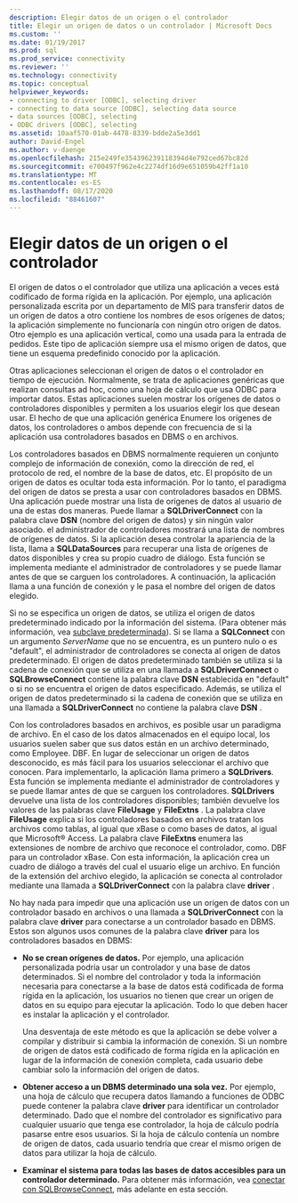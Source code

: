 ```yaml
---
description: Elegir datos de un origen o el controlador
title: Elegir un origen de datos o un controlador | Microsoft Docs
ms.custom: ''
ms.date: 01/19/2017
ms.prod: sql
ms.prod_service: connectivity
ms.reviewer: ''
ms.technology: connectivity
ms.topic: conceptual
helpviewer_keywords:
- connecting to driver [ODBC], selecting driver
- connecting to data source [ODBC], selecting data source
- data sources [ODBC], selecting
- ODBC drivers [ODBC], selecting
ms.assetid: 10aaf570-01ab-4478-8339-bdde2a5e3dd1
author: David-Engel
ms.author: v-daenge
ms.openlocfilehash: 215e249fe354396239118394d4e792ced67bc82d
ms.sourcegitcommit: e700497f962e4c2274df16d9e651059b42ff1a10
ms.translationtype: MT
ms.contentlocale: es-ES
ms.lasthandoff: 08/17/2020
ms.locfileid: "88461607"
---
```

# <a name="choosing-a-data-source-or-driver"></a>Elegir datos de un origen o el controlador
El origen de datos o el controlador que utiliza una aplicación a veces está codificado de forma rígida en la aplicación. Por ejemplo, una aplicación personalizada escrita por un departamento de MIS para transferir datos de un origen de datos a otro contiene los nombres de esos orígenes de datos; la aplicación simplemente no funcionaría con ningún otro origen de datos. Otro ejemplo es una aplicación vertical, como una usada para la entrada de pedidos. Este tipo de aplicación siempre usa el mismo origen de datos, que tiene un esquema predefinido conocido por la aplicación.  
  
 Otras aplicaciones seleccionan el origen de datos o el controlador en tiempo de ejecución. Normalmente, se trata de aplicaciones genéricas que realizan consultas ad hoc, como una hoja de cálculo que usa ODBC para importar datos. Estas aplicaciones suelen mostrar los orígenes de datos o controladores disponibles y permiten a los usuarios elegir los que desean usar. El hecho de que una aplicación genérica Enumere los orígenes de datos, los controladores o ambos depende con frecuencia de si la aplicación usa controladores basados en DBMS o en archivos.  
  
 Los controladores basados en DBMS normalmente requieren un conjunto complejo de información de conexión, como la dirección de red, el protocolo de red, el nombre de la base de datos, etc. El propósito de un origen de datos es ocultar toda esta información. Por lo tanto, el paradigma del origen de datos se presta a usar con controladores basados en DBMS. Una aplicación puede mostrar una lista de orígenes de datos al usuario de una de estas dos maneras. Puede llamar a **SQLDriverConnect** con la palabra clave **DSN** (nombre del origen de datos) y sin ningún valor asociado. el administrador de controladores mostrará una lista de nombres de orígenes de datos. Si la aplicación desea controlar la apariencia de la lista, llama a **SQLDataSources** para recuperar una lista de orígenes de datos disponibles y crea su propio cuadro de diálogo. Esta función se implementa mediante el administrador de controladores y se puede llamar antes de que se carguen los controladores. A continuación, la aplicación llama a una función de conexión y le pasa el nombre del origen de datos elegido.  
  
 Si no se especifica un origen de datos, se utiliza el origen de datos predeterminado indicado por la información del sistema. (Para obtener más información, vea [subclave predeterminada](../../../odbc/reference/install/default-subkey.md)). Si se llama a **SQLConnect** con un argumento *ServerName* que no se encuentra, es un puntero nulo o es "default", el administrador de controladores se conecta al origen de datos predeterminado. El origen de datos predeterminado también se utiliza si la cadena de conexión que se utiliza en una llamada a **SQLDriverConnect** o **SQLBrowseConnect** contiene la palabra clave **DSN** establecida en "default" o si no se encuentra el origen de datos especificado. Además, se utiliza el origen de datos predeterminado si la cadena de conexión que se utiliza en una llamada a **SQLDriverConnect** no contiene la palabra clave **DSN** .  
  
 Con los controladores basados en archivos, es posible usar un paradigma de archivo. En el caso de los datos almacenados en el equipo local, los usuarios suelen saber que sus datos están en un archivo determinado, como Employee. DBF. En lugar de seleccionar un origen de datos desconocido, es más fácil para los usuarios seleccionar el archivo que conocen. Para implementarlo, la aplicación llama primero a **SQLDrivers**. Esta función se implementa mediante el administrador de controladores y se puede llamar antes de que se carguen los controladores. **SQLDrivers** devuelve una lista de los controladores disponibles; también devuelve los valores de las palabras clave **FileUsage** y **FileExtns** . La palabra clave **FileUsage** explica si los controladores basados en archivos tratan los archivos como tablas, al igual que xBase o como bases de datos, al igual que Microsoft® Access. La palabra clave **FileExtns** enumera las extensiones de nombre de archivo que reconoce el controlador, como. DBF para un controlador xBase. Con esta información, la aplicación crea un cuadro de diálogo a través del cual el usuario elige un archivo. En función de la extensión del archivo elegido, la aplicación se conecta al controlador mediante una llamada a **SQLDriverConnect** con la palabra clave **driver** .  
  
 No hay nada para impedir que una aplicación use un origen de datos con un controlador basado en archivos o una llamada a **SQLDriverConnect** con la palabra clave **driver** para conectarse a un controlador basado en DBMS. Estos son algunos usos comunes de la palabra clave **driver** para los controladores basados en DBMS:  
  
-   **No se crean orígenes de datos.** Por ejemplo, una aplicación personalizada podría usar un controlador y una base de datos determinados. Si el nombre del controlador y toda la información necesaria para conectarse a la base de datos está codificada de forma rígida en la aplicación, los usuarios no tienen que crear un origen de datos en su equipo para ejecutar la aplicación. Todo lo que deben hacer es instalar la aplicación y el controlador.  
  
     Una desventaja de este método es que la aplicación se debe volver a compilar y distribuir si cambia la información de conexión. Si un nombre de origen de datos está codificado de forma rígida en la aplicación en lugar de la información de conexión completa, cada usuario debe cambiar solo la información del origen de datos.  
  
-   **Obtener acceso a un DBMS determinado una sola vez.** Por ejemplo, una hoja de cálculo que recupera datos llamando a funciones de ODBC puede contener la palabra clave **driver** para identificar un controlador determinado. Dado que el nombre del controlador es significativo para cualquier usuario que tenga ese controlador, la hoja de cálculo podría pasarse entre esos usuarios. Si la hoja de cálculo contenía un nombre de origen de datos, cada usuario tendría que crear el mismo origen de datos para utilizar la hoja de cálculo.  
  
-   **Examinar el sistema para todas las bases de datos accesibles para un controlador determinado.** Para obtener más información, vea [conectar con SQLBrowseConnect](../../../odbc/reference/develop-app/connecting-with-sqlbrowseconnect.md), más adelante en esta sección.

